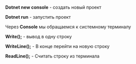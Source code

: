 **Dotnet new console** - создать новый проект

**Dotnet run** - запустить проект

Через **Console** мы обращаемся к системному терминалу

**Write();** - вывод в одну строку

**WriteLine();** - В конце перейти на новую строку

**ReadLine();** - Считать строку из терминала